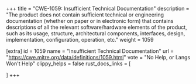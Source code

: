 +++
title = "CWE-1059: Insufficient Technical Documentation"
description	= "The product does not contain sufficient technical or engineering documentation (whether on paper or in electronic form) that contains descriptions of all the relevant software/hardware elements of the product, such as its usage, structure, architectural components, interfaces, design, implementation, configuration, operation, etc."
weight = 1059

[extra]
id = 1059
name = "Insufficient Technical Documentation"
url = "https://cwe.mitre.org/data/definitions/1059.html"
vote = "No Help, or Langs Won't Help"
clippy_helps = false
rust_docs_links = [
	
]
+++

